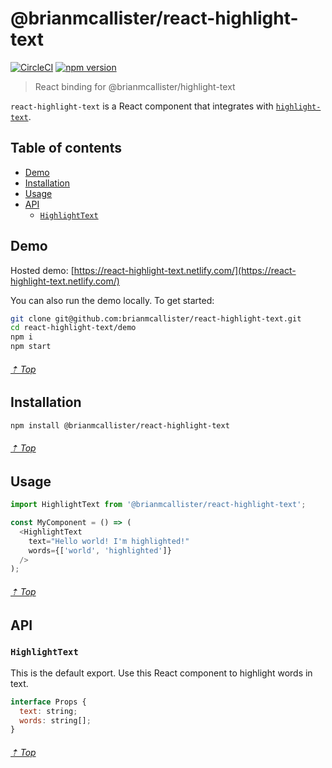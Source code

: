 # @brianmcallister/react-highlight-text

[![CircleCI](https://circleci.com/gh/brianmcallister/react-highlight-text.svg?style=svg)](https://circleci.com/gh/brianmcallister/react-highlight-text) [![npm version](https://img.shields.io/npm/v/@brianmcallister/react-highlight-text?label=version&color=%2354C536&logo=npm)](https://www.npmjs.com/package/@brianmcallister/react-highlight-text)

> React binding for @brianmcallister/highlight-text

`react-highlight-text` is a React component that integrates with [`highlight-text`](https://github.com/brianmcallister/highlight-text).

## Table of contents

- [Demo](#demo)
- [Installation](#installation)
- [Usage](#usage)
- [API](#api)
	- [`HighlightText`](#highlighttext)

## Demo

Hosted demo: [https://react-highlight-text.netlify.com/](https://react-highlight-text.netlify.com/)

You can also run the demo locally. To get started:

```sh
git clone git@github.com:brianmcallister/react-highlight-text.git
cd react-highlight-text/demo
npm i
npm start
```

###### [⇡ Top](#table-of-contents)

## Installation

```sh
npm install @brianmcallister/react-highlight-text
```

###### [⇡ Top](#table-of-contents)

## Usage

```js
import HighlightText from '@brianmcallister/react-highlight-text';

const MyComponent = () => (
  <HighlightText
    text="Hello world! I'm highlighted!"
    words={['world', 'highlighted']}
  />
);
```

###### [⇡ Top](#table-of-contents)

## API

### `HighlightText`

This is the default export. Use this React component to highlight words in text.

```js
interface Props {
  text: string;
  words: string[];
}
```

###### [⇡ Top](#table-of-contents)
